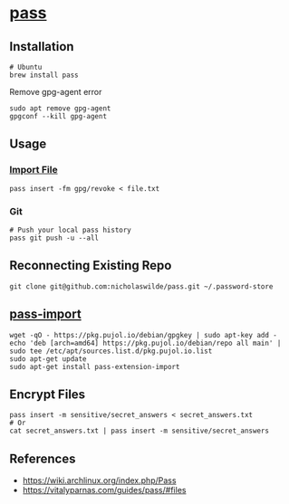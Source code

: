 # [pass](https://www.passwordstore.org/)

## Installation

```shell
# Ubuntu
brew install pass
```

Remove gpg-agent error

```shell
sudo apt remove gpg-agent
gpgconf --kill gpg-agent
```

## Usage

### [Import File](https://lists.zx2c4.com/pipermail/password-store/2014-August/001105.html)

```shell
pass insert -fm gpg/revoke < file.txt
```

### Git

```shell
# Push your local pass history
pass git push -u --all
```

## Reconnecting Existing Repo

```shell
git clone git@github.com:nicholaswilde/pass.git ~/.password-store
```

## [pass-import](https://github.com/roddhjav/pass-import)

```shell
wget -qO - https://pkg.pujol.io/debian/gpgkey | sudo apt-key add -
echo 'deb [arch=amd64] https://pkg.pujol.io/debian/repo all main' | sudo tee /etc/apt/sources.list.d/pkg.pujol.io.list
sudo apt-get update
sudo apt-get install pass-extension-import
```

## Encrypt Files

```shell
pass insert -m sensitive/secret_answers < secret_answers.txt
# Or
cat secret_answers.txt | pass insert -m sensitive/secret_answers
```

## References

- <https://wiki.archlinux.org/index.php/Pass>
- <https://vitalyparnas.com/guides/pass/#files>
